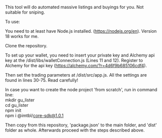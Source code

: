 This tool will do automated massive listings and buyings for you.
Not suitable for sniping.

To use:

You need to at least have Node.js installed. (https://nodejs.org/en). Version 18 works for me.

Clone the repository. 

To set up your wallet, you need to insert your private key and Alchemy api key at the /dist/libs/walletConnection.js (Lines 11 and 12). Register to Alchemy for the api key (https://alchemy.com/?r=4d6f9b685106cdf4).

Then set the trading parameters at /dist/src/app.js. All the settings are found in lines 30-75. Read carefully!

In case you want to create the node project 'from scratch', run in command line:  
mkdir gu_lister  
cd gu_lister  
npm init  
npm i @imtbl/core-sdk@1.0.1  

Then copy from this repository, 'package.json' to the main folder, and 'dist' folder as whole. Afterwards proceed with the steps described above.
